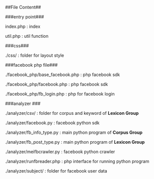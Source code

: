 ##File Content##

###entry point###
 
index.php : index 

util.php : util function

###css###

./css/ : folder for layout style

###facebook php file###

./facebook_php/base_facebook.php : php facebook  sdk

./facebook_php/facebook.php : php facebook sdk

./facebook_php/fb_login.php : php for facebook login

###analyzer ###

./analyzer/csv/ : folder for corpus and keyword of **Lexicon Group**

./analyzer/facebook.py : facebook python sdk

./analyzer/fb_info_type.py : main python program of **Corpus Group**

./analyzer/fb_post_type.py : main python program of **Lexicon Group**

./analyzer/meifbcrawler.py : facebook python crawler

./analyzer/runfbreader.php : php interface for running python program

./analyzer/subject/ : folder for facebook user data

